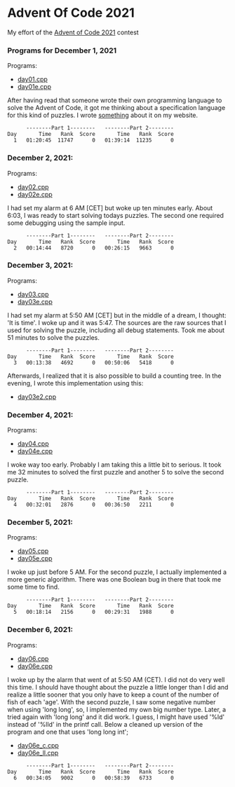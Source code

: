 # Advent Of Code 2021

My effort of the [Advent of Code 2021](https://adventofcode.com) contest

### Programs for December 1, 2021

Programs:
  * [day01.cpp](day01.cpp)
  * [day01e.cpp](day01e.cpp)

After having read that someone wrote their own programming language
to solve the Advent of Code, it got me thinking about a specification
language for this kind of puzzles. I wrote [something](https://www.iwriteiam.nl/D2112.html#1)
about it on my website.

```
      --------Part 1--------   --------Part 2--------
Day       Time   Rank  Score       Time   Rank  Score
  1   01:20:45  11747      0   01:39:14  11235      0
```

### December 2, 2021:

Programs:
  * [day02.cpp](day02.cpp)
  * [day02e.cpp](day02e.cpp)
  
I had set my alarm at 6 AM [CET] but woke up ten minutes early.
About 6:03, I was ready to start solving todays puzzles. The second
one required some debugging using the sample input.

```
      --------Part 1--------   --------Part 2--------
Day       Time   Rank  Score       Time   Rank  Score
  2   00:14:44   8720      0   00:26:15   9663      0
```

### December 3, 2021:

Programs:
  * [day03.cpp](day03.cpp)
  * [day03e.cpp](day03e.cpp)
  
I had set my alarm at 5:50 AM [CET] but in the middle of a dream,
I thought: 'It is time'. I woke up and it was 5:47.
The sources are the raw sources that I used for solving the puzzle,
including all debug statements. Took me about 51 minutes to solve
the puzzles.

```
      --------Part 1--------   --------Part 2--------
Day       Time   Rank  Score       Time   Rank  Score
  3   00:13:38   4692      0   00:50:06   5418      0
```
  
Afterwards, I realized that it is also possible to build a counting
tree. In the evening, I wrote this implementation using this:
  * [day03e2.cpp](day03e2.cpp)


### December 4, 2021:

Programs:
  * [day04.cpp](day04.cpp)
  * [day04e.cpp](day04e.cpp)

I woke way too early. Probably I am taking this a little bit to
serious. It took me 32 minutes to solved the first puzzle and
another 5 to solve the second puzzle.

```
      --------Part 1--------   --------Part 2--------
Day       Time   Rank  Score       Time   Rank  Score
  4   00:32:01   2876      0   00:36:50   2211      0
```
  
### December 5, 2021:

Programs:
  * [day05.cpp](day05.cpp)
  * [day05e.cpp](day05e.cpp)

I woke up just before 5 AM. For the second puzzle, I actually
implemented a more generic algorithm. There was one Boolean
bug in there that took me some time to find.


```
      --------Part 1--------   --------Part 2--------
Day       Time   Rank  Score       Time   Rank  Score
  5   00:18:14   2156      0   00:29:31   1988      0
```

### December 6, 2021:

Programs:
  * [day06.cpp](day06.cpp)
  * [day06e.cpp](day06e.cpp)

I woke up by the alarm that went of at 5:50 AM (CET).
I did not do very well this time. I should have thought about
the puzzle a little longer than I did and realize a little
sooner that you only have to keep a count of the number of
fish of each 'age'. With the second puzzle, I saw some
negative number when using 'long long', so, I implemented
my own big number type. Later, a tried again with 'long long'
and it did work. I guess, I might have used '%ld' instead of
'%lld' in the printf call. Below a cleaned up version of the
program and one that uses 'long long int';
  * [day06e_c.cpp](day06e_c.cpp)
  * [day06e_ll.cpp](day06e_ll.cpp)


```
      --------Part 1--------   --------Part 2--------
Day       Time   Rank  Score       Time   Rank  Score
  6   00:34:05   9002      0   00:58:39   6733      0
```